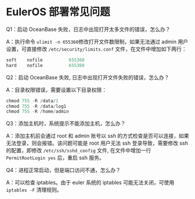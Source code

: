EulerOS 部署常见问题
===================================

Q1：启动 OceanBase 失败，日志中出现打开太多文件的错误，怎么办？

A：执行命令 `ulimit -n 655360`修改打开文件数限制，如果无法通过 admin 用户设置，可直接修改 `/etc/security/limits.conf` 文件，在文件中增加如下两行：

```javascript
soft    nofile          655360
hard    nofile          655360
```

Q2：启动 OceanBase 失败, 日志中出现打开文件失败的错误，怎么办？

A：目录权限错误，需要设置以下目录权限：

```javascript
chmod 755 -R /data/1
chmod 755 -R /data/log1
chmod 755 -R /home/admin
```

Q3：添加主机时，系统提示不能添加主机，怎么办？

A：添加主机前会通过 root 和 admin 账号以 ssh 的方式检查是否可以连接，如果无法登录，则会报错。该问题可能是 root 用户无法 ssh 登录导致，需要修改 ssh 的配置，即修改 `/etc/ssh/sshd_config` 文件, 在文件中增加一行 `PermitRootLogin yes` 后，重启 ssh 服务。

Q4：进程正常启动，但是端口访问不通，怎么办？

A：可以检查 iptables。由于 euler 系统的 iptables 可能无法关闭，可使用 `iptables -F` 清理规则。
